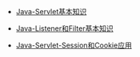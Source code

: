 * [Java-Servlet基本知识](./java/JavaWeb/Java-Servlet基本知识.md)

* [Java-Listener和Filter基本知识](./java/JavaWeb/Java-Listener和Filter基本知识.md)

* [Java-Servlet-Session和Cookie应用](./java/JavaWeb/Java-Servlet-Session和Cookie应用.md)